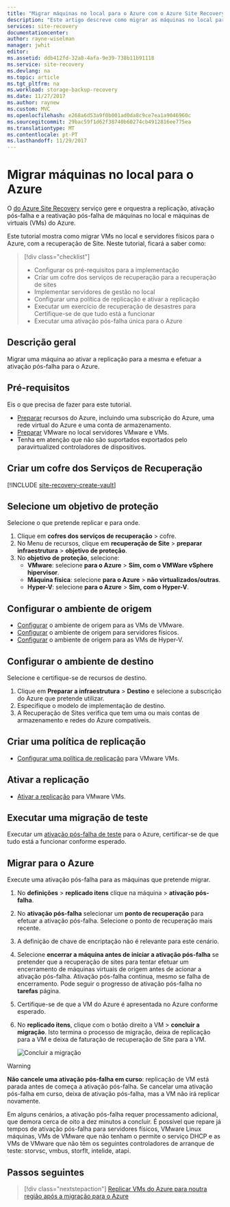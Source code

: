 ```yaml
---
title: "Migrar máquinas no local para o Azure com o Azure Site Recovery | Microsoft Docs"
description: "Este artigo descreve como migrar as máquinas no local para o Azure, utilizando o Azure Site Recovery."
services: site-recovery
documentationcenter: 
author: rayne-wiselman
manager: jwhit
editor: 
ms.assetid: ddb412fd-32a8-4afa-9e39-738b11b91118
ms.service: site-recovery
ms.devlang: na
ms.topic: article
ms.tgt_pltfrm: na
ms.workload: storage-backup-recovery
ms.date: 11/27/2017
ms.author: raynew
ms.custom: MVC
ms.openlocfilehash: e268a6d53a9f0b001ad0da8c9ce7ea1a9046960c
ms.sourcegitcommit: 29bac59f1d62f38740b60274cb4912816ee775ea
ms.translationtype: MT
ms.contentlocale: pt-PT
ms.lasthandoff: 11/29/2017
---
```

# <a name="migrate-on-premises-machines-to-azure"></a>Migrar máquinas no local para o Azure

O [do Azure Site Recovery](../site-recovery-overview.md) serviço gere e orquestra a replicação, ativação pós-falha e a reativação pós-falha de máquinas no local e máquinas de virtuais (VMs) do Azure.

Este tutorial mostra como migrar VMs no local e servidores físicos para o Azure, com a recuperação de Site. Neste tutorial, ficará a saber como:

> [!div class="checklist"]
> * Configurar os pré-requisitos para a implementação
> * Criar um cofre dos serviços de recuperação para a recuperação de sites
> * Implementar servidores de gestão no local
> * Configurar uma política de replicação e ativar a replicação
> * Executar um exercício de recuperação de desastres para Certifique-se de que tudo está a funcionar
> * Executar uma ativação pós-falha única para o Azure

## <a name="overview"></a>Descrição geral

Migrar uma máquina ao ativar a replicação para a mesma e efetuar a ativação pós-falha para o Azure.


## <a name="prerequisites"></a>Pré-requisitos

Eis o que precisa de fazer para este tutorial.

- [Preparar](../tutorial-prepare-azure.md) recursos do Azure, incluindo uma subscrição do Azure, uma rede virtual do Azure e uma conta de armazenamento.
- [Preparar](../tutorial-prepare-on-premises-vmware.md) VMware no local servidores VMware e VMs.
- Tenha em atenção que não são suportados exportados pelo paravirtualized controladores de dispositivos.


## <a name="create-a-recovery-services-vault"></a>Criar um cofre dos Serviços de Recuperação 

[!INCLUDE [site-recovery-create-vault](../../../includes/site-recovery-create-vault.md)]

## <a name="select-a-protection-goal"></a>Selecione um objetivo de proteção

Selecione o que pretende replicar e para onde.
1. Clique em **cofres dos serviços de recuperação** > cofre.
2. No Menu de recursos, clique em **recuperação de Site** > **preparar infraestrutura** > **objetivo de proteção**.
3. No **objetivo de proteção**, selecione:
    - **VMware**: selecione **para o Azure** > **Sim, com o VMWare vSphere hipervisor**.
    - **Máquina física**: selecione **para o Azure** > **não virtualizados/outras**.
    - **Hyper-V**: selecione **para o Azure** > **Sim, com o Hyper-V**.


## <a name="set-up-the-source-environment"></a>Configurar o ambiente de origem

- [Configurar](../tutorial-vmware-to-azure.md#set-up-the-source-environment) o ambiente de origem para as VMs de VMware.
- [Configurar](../tutorial-physical-to-azure.md#set-up-the-source-environment) o ambiente de origem para servidores físicos.
- [Configurar](../tutorial-hyper-v-to-azure.md#set-up-the-source-environment) o ambiente de origem para as VMs de Hyper-V.

## <a name="set-up-the-target-environment"></a>Configurar o ambiente de destino

Selecione e certifique-se de recursos de destino.

1. Clique em **Preparar a infraestrutura** > **Destino** e selecione a subscrição do Azure que pretende utilizar.
2. Especifique o modelo de implementação de destino.
3. A Recuperação de Sites verifica que tem uma ou mais contas de armazenamento e redes do Azure compatíveis.

## <a name="create-a-replication-policy"></a>Criar uma política de replicação

- [Configurar uma política de replicação](../tutorial-vmware-to-azure.md#create-a-replication-policy) para VMware VMs.


## <a name="enable-replication"></a>Ativar a replicação

- [Ativar a replicação](../tutorial-vmware-to-azure.md#enable-replication) para VMware VMs.


## <a name="run-a-test-migration"></a>Executar uma migração de teste

Executar um [ativação pós-falha de teste](../tutorial-dr-drill-azure.md) para o Azure, certificar-se de que tudo está a funcionar conforme esperado.


## <a name="migrate-to-azure"></a>Migrar para o Azure

Execute uma ativação pós-falha para as máquinas que pretende migrar.

1. No **definições** > **replicado itens** clique na máquina > **ativação pós-falha**.
2. No **ativação pós-falha** selecionar um **ponto de recuperação** para efetuar a ativação pós-falha. Selecione o ponto de recuperação mais recente.
3. A definição de chave de encriptação não é relevante para este cenário.
4. Selecione **encerrar a máquina antes de iniciar a ativação pós-falha** se pretender que a recuperação de sites para tentar efetuar um encerramento de máquinas virtuais de origem antes de acionar a ativação pós-falha. Ativação pós-falha continua, mesmo se falha de encerramento. Pode seguir o progresso de ativação pós-falha no **tarefas** página.
5. Certifique-se de que a VM do Azure é apresentada no Azure conforme esperado.
6. No **replicado itens**, clique com o botão direito a VM > **concluir a migração**. Isto termina o processo de migração, deixa de replicação para a VM e deixa de faturação de recuperação de Site para a VM.

    ![Concluir a migração](./media/tutorial-migrate-on-premises-to-azure/complete-migration.png)


> [!WARNING]
> **Não cancele uma ativação pós-falha em curso**: replicação de VM está parada antes de começa a ativação pós-falha. Se cancelar uma ativação pós-falha em curso, deixa de ativação pós-falha, mas a VM não irá replicar novamente.

Em alguns cenários, a ativação pós-falha requer processamento adicional, que demora cerca de oito a dez minutos a concluir. É possível que repare já tempos de ativação pós-falha para servidores físicos, VMware Linux máquinas, VMs de VMware que não tenham o permite o serviço DHCP e as VMs de VMware que não têm os seguintes controladores de arranque de teste: storvsc, vmbus, storflt, intelide, atapi.


## <a name="next-steps"></a>Passos seguintes

> [!div class="nextstepaction"]
> [Replicar VMs do Azure para noutra região após a migração para o Azure](site-recovery-azure-to-azure-after-migration.md)
